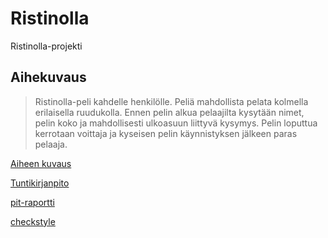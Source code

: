 # Ristinolla
Ristinolla-projekti

## Aihekuvaus
> Ristinolla-peli kahdelle henkilölle. Peliä mahdollista pelata kolmella erilaisella ruudukolla. Ennen pelin alkua pelaajilta kysytään nimet, pelin koko ja mahdollisesti ulkoasuun liittyvä kysymys. Pelin loputtua kerrotaan voittaja ja kyseisen pelin käynnistyksen jälkeen paras pelaaja.

[Aiheen kuvaus](dokumentaatio/aiheenKuvausJaRakenne.md) 

[Tuntikirjanpito](dokumentaatio/tuntikirjanpito.md)

[pit-raportti](https://htmlpreview.github.io/?https://github.com/heheli/Ristinolla/blob/master/dokumentaatio/pit-raportti.md/201702081508/index.html) 

[checkstyle](https://htmlpreview.github.io/?https://github.com/heheli/Ristinolla/blob/master/dokumentaatio/checkstyle-raportti.md/checkstyle.html)

